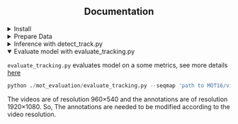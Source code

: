 ## <div align="center">Documentation</div>

<details>
<summary>Install</summary>

Clone repo and install [requirements.txt](https://github.com/ultralytics/yolov5/blob/master/requirements.txt) in a
[**Python>=3.7.0**](https://www.python.org/) environment, including
[**PyTorch>=1.7**](https://pytorch.org/get-started/locally/).

```bash
git clone https://github.com/hmquang01/object_tracking  # clone
cd yolov5
pip install -r requirements.txt  # install
pip install scikit-learn==0.22.2 # for running DeepSORT
```

</details>

<details>
<summary>Prepare Data</summary>
  
First, download [pretrained weights](https://drive.google.com/drive/folders/1XB6dtBYuCVZXOi2T3Z5Y139pV0pGU2OJ?usp=sharing) move to the folder. 'mars-small128.pb' is for DeepSORT and 'yolov5l.pt' & 'crowdhuman_yolov5m.pt' are for YOLOv5.
  
Then, download [videos from MOT16 training datasets](https://drive.google.com/drive/folders/1XB6dtBYuCVZXOi2T3Z5Y139pV0pGU2OJ?usp=sharing) for inference.
</details>

<details>
<summary>Inference with detect_track.py</summary>
  
`detect_track.py` runs inference on a variety of sources, and saving results to `runs/detect`.
  
```python
python detect_track.py --weights 'path to pretrained weights'  --img 640  --source 'path to MOT16 videos' --save-txt --classes 0 --line-thickness 1
```
  
</details>


<details open>
<summary>Evaluate model with evaluate_tracking.py</summary>
  
`evaluate_tracking.py` evaluates model on a some metrics, see more details [here](https://github.com/shenh10/mot_evaluation)
  
```python
python ./mot_evaluation/evaluate_tracking.py --seqmap 'path to MOT16/videos' --track 'path to runs' --gt 'path to MOT16/resized_labels'
```
  
The videos are of resolution 960×540 and the annotations are of resolution 1920×1080. So, The annotations are needed to be modified according to the video resolution.
</details>


